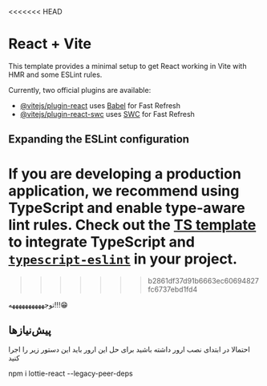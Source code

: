 <<<<<<< HEAD
# React + Vite

This template provides a minimal setup to get React working in Vite with HMR and some ESLint rules.

Currently, two official plugins are available:

- [@vitejs/plugin-react](https://github.com/vitejs/vite-plugin-react/blob/main/packages/plugin-react/README.md) uses [Babel](https://babeljs.io/) for Fast Refresh
- [@vitejs/plugin-react-swc](https://github.com/vitejs/vite-plugin-react-swc) uses [SWC](https://swc.rs/) for Fast Refresh

## Expanding the ESLint configuration

If you are developing a production application, we recommend using TypeScript and enable type-aware lint rules. Check out the [TS template](https://github.com/vitejs/vite/tree/main/packages/create-vite/template-react-ts) to integrate TypeScript and [`typescript-eslint`](https://typescript-eslint.io) in your project.
=======
 
>>>>>>> b2861df37d91b6663ec60694827fc6737ebd1fd4





توجههههههههههه!!!😁

## پیش‌نیازها


احتمالا در ابتدای نصب ارور داشته باشید   برای حل این ارور باید این دستور زیر را اجرا کنید   

npm i lottie-react --legacy-peer-deps

<!-- 

برای استفاده از این پروژه، نیاز به کلید API از موارد زیر دارید:
- [football-data.org](https://www.football-data.org/client/register) برای جدول لیگ‌ها
- [newsdata.io](https://newsdata.io/search-news) برای اخبار
کلیدها رو توی فایل `.env` با نام‌های `VITE_FOOTBALL_API_KEY` و `VITE_NEWS_API_KEY` تنظیم کنید.

☠️☠️☠️
اخطار: در صورت انجام ندادن این کار دو  بخش پروژه  مطالب داخل ان برای شما نمایش  داده نمی شود   -->



